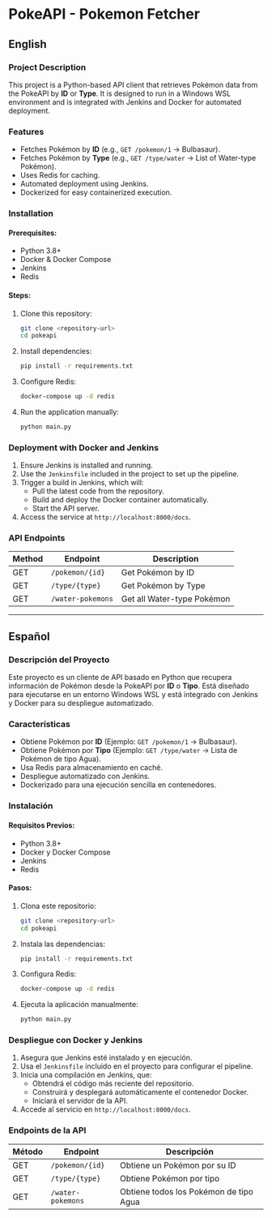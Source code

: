 # PokeAPI - Pokemon Fetcher

## English

### Project Description
This project is a Python-based API client that retrieves Pokémon data from the PokeAPI by **ID** or **Type**. It is designed to run in a Windows WSL environment and is integrated with Jenkins and Docker for automated deployment.

### Features
- Fetches Pokémon by **ID** (e.g., `GET /pokemon/1` → Bulbasaur).
- Fetches Pokémon by **Type** (e.g., `GET /type/water` → List of Water-type Pokémon).
- Uses Redis for caching.
- Automated deployment using Jenkins.
- Dockerized for easy containerized execution.

### Installation
#### Prerequisites:
- Python 3.8+
- Docker & Docker Compose
- Jenkins
- Redis

#### Steps:
1. Clone this repository:
   ```bash
   git clone <repository-url>
   cd pokeapi
   ```
2. Install dependencies:
   ```bash
   pip install -r requirements.txt
   ```
3. Configure Redis:
   ```bash
   docker-compose up -d redis
   ```
4. Run the application manually:
   ```bash
   python main.py
   ```

### Deployment with Docker and Jenkins
1. Ensure Jenkins is installed and running.
2. Use the `Jenkinsfile` included in the project to set up the pipeline.
3. Trigger a build in Jenkins, which will:
   - Pull the latest code from the repository.
   - Build and deploy the Docker container automatically.
   - Start the API server.
4. Access the service at `http://localhost:8000/docs`.

### API Endpoints
| Method | Endpoint          | Description |
|--------|------------------|-------------|
| GET    | `/pokemon/{id}`  | Get Pokémon by ID |
| GET    | `/type/{type}`   | Get Pokémon by Type |
| GET    | `/water-pokemons` | Get all Water-type Pokémon |

---

## Español

### Descripción del Proyecto
Este proyecto es un cliente de API basado en Python que recupera información de Pokémon desde la PokeAPI por **ID** o **Tipo**. Está diseñado para ejecutarse en un entorno Windows WSL y está integrado con Jenkins y Docker para su despliegue automatizado.

### Características
- Obtiene Pokémon por **ID** (Ejemplo: `GET /pokemon/1` → Bulbasaur).
- Obtiene Pokémon por **Tipo** (Ejemplo: `GET /type/water` → Lista de Pokémon de tipo Agua).
- Usa Redis para almacenamiento en caché.
- Despliegue automatizado con Jenkins.
- Dockerizado para una ejecución sencilla en contenedores.

### Instalación
#### Requisitos Previos:
- Python 3.8+
- Docker y Docker Compose
- Jenkins
- Redis

#### Pasos:
1. Clona este repositorio:
   ```bash
   git clone <repository-url>
   cd pokeapi
   ```
2. Instala las dependencias:
   ```bash
   pip install -r requirements.txt
   ```
3. Configura Redis:
   ```bash
   docker-compose up -d redis
   ```
4. Ejecuta la aplicación manualmente:
   ```bash
   python main.py
   ```

### Despliegue con Docker y Jenkins
1. Asegura que Jenkins esté instalado y en ejecución.
2. Usa el `Jenkinsfile` incluido en el proyecto para configurar el pipeline.
3. Inicia una compilación en Jenkins, que:
   - Obtendrá el código más reciente del repositorio.
   - Construirá y desplegará automáticamente el contenedor Docker.
   - Iniciará el servidor de la API.
4. Accede al servicio en `http://localhost:8000/docs`.

### Endpoints de la API
| Método | Endpoint          | Descripción |
|--------|------------------|-------------|
| GET    | `/pokemon/{id}`  | Obtiene un Pokémon por su ID |
| GET    | `/type/{type}`   | Obtiene Pokémon por tipo |
| GET    | `/water-pokemons` | Obtiene todos los Pokémon de tipo Agua |
